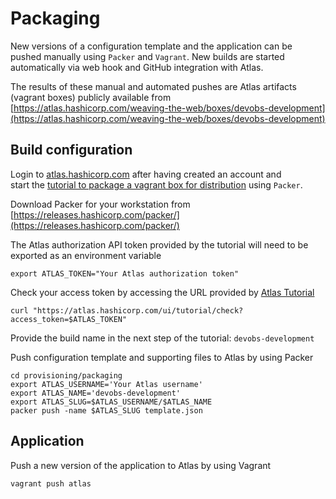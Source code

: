 # Packaging

New versions of a configuration template and the application can be pushed manually using `Packer` and `Vagrant`.
New builds are started automatically via web hook and GitHub integration with Atlas.

The results of these manual and automated pushes are Atlas artifacts (vagrant boxes) publicly available from
[https://atlas.hashicorp.com/weaving-the-web/boxes/devobs-development](https://atlas.hashicorp.com/weaving-the-web/boxes/devobs-development)

## Build configuration

Login to [atlas.hashicorp.com](http://atlas.hashicorp.com) after having created an account and   
start the [tutorial to package a vagrant box for distribution](https://atlas.hashicorp.com/tutorial/packer-vagrant)
using `Packer`.

Download Packer for your workstation from [https://releases.hashicorp.com/packer/](https://releases.hashicorp.com/packer/)
 
The Atlas authorization API token provided by the tutorial will need to be exported 
as an environment variable

```
export ATLAS_TOKEN="Your Atlas authorization token"
```

Check your access token by accessing the URL provided by [Atlas Tutorial](https://atlas.hashicorp.com/tutorial/packer-vagrant)


```
curl "https://atlas.hashicorp.com/ui/tutorial/check?access_token=$ATLAS_TOKEN" 
```

Provide the build name in the next step of the tutorial: `devobs-development`

Push configuration template and supporting files to Atlas by using Packer

```
cd provisioning/packaging
export ATLAS_USERNAME='Your Atlas username'
export ATLAS_NAME='devobs-development'
export ATLAS_SLUG=$ATLAS_USERNAME/$ATLAS_NAME
packer push -name $ATLAS_SLUG template.json
```

## Application

Push a new version of the application to Atlas by using Vagrant

```
vagrant push atlas
```
